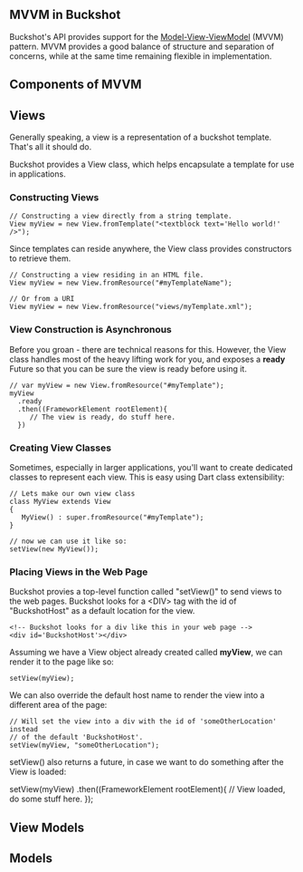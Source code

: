 ## MVVM in Buckshot ##
Buckshot's API provides support for the [Model-View-ViewModel](http://en.wikipedia.org/wiki/Model_View_ViewModel) (MVVM)
pattern. MVVM provides a good balance of structure and separation of concerns, while at the same time remaining flexible in implementation.

## Components of MVVM ##

## Views ##
Generally speaking, a view is a representation of a buckshot template.  That's all it should do.

Buckshot provides a View class, which helps encapsulate a template for use in applications.

### Constructing Views ###
    // Constructing a view directly from a string template.
    View myView = new View.fromTemplate("<textblock text='Hello world!' />");

Since templates can reside anywhere, the View class provides constructors to retrieve them.

    // Constructing a view residing in an HTML file.
    View myView = new View.fromResource("#myTemplateName");
    
    // Or from a URI
    View myView = new View.fromResource("views/myTemplate.xml");

### View Construction is Asynchronous ###
Before you groan - there are technical reasons for this.  However, the View class handles most of
the heavy lifting work for you, and exposes a **ready** Future so that you can be sure the
view is ready before using it.

    // var myView = new View.fromResource("#myTemplate");
	myView
	  .ready
	  .then((FrameworkElement rootElement){
	     // The view is ready, do stuff here.
	  })

### Creating View Classes ###
Sometimes, especially in larger applications, you'll want to create dedicated classes to
represent each view.  This is easy using Dart class extensibility:

    // Lets make our own view class
    class MyView extends View
    {
	   MyView() : super.fromResource("#myTemplate");
    }
	
	// now we can use it like so:
    setView(new MyView());
	
### Placing Views in the Web Page ###
Buckshot provies a top-level function called "setView()" to send views to
the web pages.  Buckshot looks for a &lt;DIV&gt; tag with the id of "BuckshotHost"
as a default location for the view.

    <!-- Buckshot looks for a div like this in your web page -->
	<div id='BuckshotHost'></div>

Assuming we have a View object already created called **myView**, we can render
it to the page like so:

    setView(myView);
	
We can also override the default host name to render the view into a different
area of the page:

    // Will set the view into a div with the id of 'someOtherLocation' instead
	// of the default 'BuckshotHost'.
    setView(myView, "someOtherLocation");

setView() also returns a future, in case we want to do something after the View is
loaded:

   setView(myView)
     .then((FrameworkElement rootElement){
	    // View loaded, do some stuff here.
	 });
	 
## View Models ##


## Models ##
